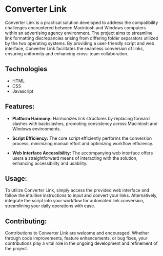 # Converter Link

Converter Link is a practical solution developed to address the compatibility challenges encountered between Macintosh and Windows computers within an advertising agency environment. The project aims to streamline link formatting discrepancies arising from differing folder separators utilized by the two operating systems. By providing a user-friendly script and web interface, Converter Link facilitates the seamless conversion of links, ensuring uniformity and enhancing cross-team collaboration.

## Technologies
- HTML
- CSS
- Javascript

## Features:

- **Platform Harmony:** Harmonizes link structures by replacing forward slashes with backslashes, promoting consistency across Macintosh and Windows environments.
  
- **Script Efficiency:** The core script efficiently performs the conversion process, minimizing manual effort and optimizing workflow efficiency.
  
- **Web Interface Accessibility:** The accompanying web interface offers users a straightforward means of interacting with the solution, enhancing accessibility and usability.
  

## Usage:

To utilize Converter Link, simply access the provided web interface and follow the intuitive instructions to input and convert your links. Alternatively, integrate the script into your workflow for automated link conversion, streamlining your daily operations with ease.

## Contributing:

Contributions to Converter Link are welcome and encouraged. Whether through code improvements, feature enhancements, or bug fixes, your contributions play a vital role in the ongoing development and refinement of the project.

